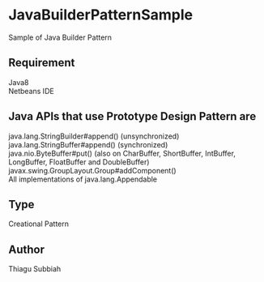 # JavaBuilderPatternSample
Sample of Java Builder Pattern

Requirement
-----------
Java8  
Netbeans IDE  


Java APIs that use Prototype Design Pattern are
-----------------------------------------
java.lang.StringBuilder#append() (unsynchronized)  
java.lang.StringBuffer#append() (synchronized)  
java.nio.ByteBuffer#put() (also on CharBuffer, ShortBuffer, IntBuffer, LongBuffer, FloatBuffer and DoubleBuffer)  
javax.swing.GroupLayout.Group#addComponent()  
All implementations of java.lang.Appendable  

Type
-----  
Creational Pattern   

Author
------
Thiagu Subbiah  

